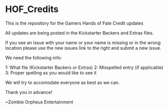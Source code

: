 HOF_Credits
===========

This is the repository for the Gamers Hands of Fate Credit updates

All updates are being posted in the Kickstarter Backers and Extras files. 

If you see an issue with your name or your name is missing or in the wrong location please use the new issues link to the right and submit a new issue.

We need the following info:

1: What file (Kickstarter Backers or Extras)
2: Misspelled entry (if applicable)
3: Proper spelling as you would like to see it

We will try to accomodate everyone as best as we can.

Thank you in advance!

~Zombie Orpheus Entertainment
